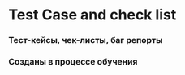 # Test Case and check list

### Тест-кейсы, чек-листы, баг репорты

### Созданы в процессе обучения

